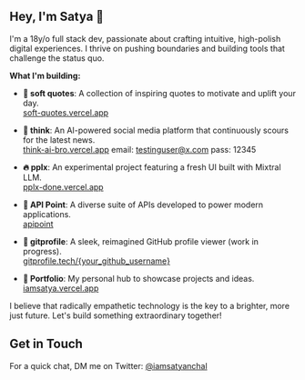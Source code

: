 ## Hey, I'm Satya 👋

I'm a 18y/o full stack dev, passionate about crafting intuitive, high-polish digital experiences. I thrive on pushing boundaries and building tools that challenge the status quo.

**What I'm building:**
- **🌼 soft quotes**: A collection of inspiring quotes to motivate and uplift your day.  
  [soft-quotes.vercel.app](https://soft-quotes.vercel.app)

- **🤖 think**: An AI-powered social media platform that continuously scours for the latest news.  
  [think-ai-bro.vercel.app](https://think-ai-bro.vercel.app)
  email: testinguser@x.com
  pass: 12345

- **🔥 pplx**: An experimental project featuring a fresh UI built with Mixtral LLM.  
  [pplx-done.vercel.app](https://pplx-done.vercel.app)

- **🔗 API Point**: A diverse suite of APIs developed to power modern applications.  
  [apipoint](https://api-point.vercel.app)

- **🥤 gitprofile**: A sleek, reimagined GitHub profile viewer (work in progress).  
  [gitprofile.tech/{your_github_username}](https://gitprofile.tech/iamsatyanchal)

- **🚀 Portfolio**: My personal hub to showcase projects and ideas.  
  [iamsatya.vercel.app](https://iamsatya.vercel.app)

I believe that radically empathetic technology is the key to a brighter, more just future. Let's build something extraordinary together!

## Get in Touch

For a quick chat, DM me on Twitter: [@iamsatyanchal](https://twitter.com/direct_messages/create/iamsatyanchal)
